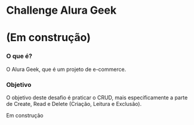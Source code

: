 # Challenge Alura Geek
# (Em construção)

### O que é?
O Alura Geek, que é um projeto de e-commerce.


### Objetivo
O objetivo deste desafio é praticar o CRUD, mais especificamente a parte de Create, Read e Delete (Criação, Leitura e Exclusão).

Em construção


